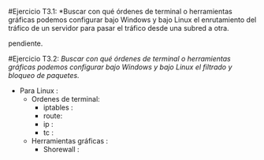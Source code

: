 #Ejercicio T3.1:
*Buscar con qué órdenes de terminal o herramientas gráficas podemos configurar bajo Windows y bajo Linux el enrutamiento del tráfico de un servidor para pasar el tráfico desde una subred a otra.

pendiente.

#Ejercicio T3.2:
*Buscar con qué órdenes de terminal o herramientas gráficas podemos configurar bajo Windows y bajo Linux el filtrado y bloqueo de paquetes.*

  * Para Linux :
    * Ordenes de terminal:
      * iptables :
      * route:
      * ip :
      * tc :
    * Herramientas gráficas :
      * Shorewall :

